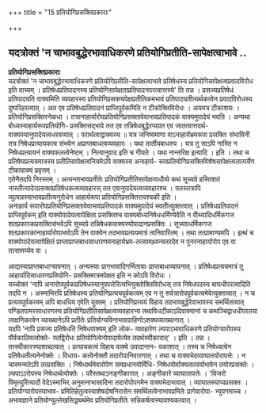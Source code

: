 +++
title = "15 प्रतियोगिप्रसक्तिप्रकाराः"

+++


## यदत्रोक्तं 'न चाभावबुद्धेरभावाधिकरणे प्रतियोगिप्रतीति-सापेक्षत्वाभावे ..

**प्रतियोगिप्रसक्तिप्रकाराः**  
यदत्रोक्तं 'न चाभावबुद्धेरभावाधिकरणे प्रतियोगिप्रतीति-सापेक्षत्वाभावे प्रतिषेधस्य प्रतियोगिसापेक्षत्वप्रवादविरोध इति वाच्यम् । प्रतिषेधप्रतिपादनस्य प्रतियोगिसापेक्षताप्रतिपादनपरत्वात्तस्ये' ति तन्न । प्रसज्यप्रतिषेधं प्रतिपादयति वाक्यमिति व्यवहारस्य प्रतियोगिप्रसक्त्यपेक्षप्रतीतिकमभावं प्रतिपादयतीत्यर्थकत्वेन प्रवादविरोधस्य दुष्परिहरत्वात् । अत एव प्रतिषेधप्रतिपादनं प्राप्तिपूर्वकमिति न टीकोक्तिविरोधः । अयमत्र टीकाशयः । प्रतियोगिप्रसक्तिरनेकधा । तत्रानाहार्यारोपप्रतियोगिप्रसक्तावेवाभावप्रतिपादकं वाक्यमुपादेयं भवति ।
अन्यथा बोध्यस्याहार्यरूपप्रतियोगि- प्रसक्तिसद्भावे तत एव तन्निषेधबुद्धेरप्यग्रत एव जातत्वात्तदर्थ-वाक्यस्यानुपादेयत्वधरवव्यात् । परार्थत्वाद्वाक्यस्य ॥ यत्र जनिष्यमाणा वाऽनाहार्यभ्रमरूपा प्रसक्तिः संभाविनी तत्र निषेधप्रत्यायकत्व संभवेन अप्राप्तबाधत्वव्यवहारः । यथा तार्तीयबाधस्य । यत्र तु साऽपि नास्ति न निषेधप्रत्यायनं वाक्यफलत्वेनेष्टम् । नित्यानुवाद इति च गीयते । यथा नान्तरिक्ष इत्यादि । इति । तथा च प्रतिषेघप्रत्ययमात्रस्य प्रतीतिसापेक्षत्वनियमेऽपि वाक्यस्य अनाहार्य- रूपप्रतियोगिप्रसक्तिविशेषसापेक्षत्वतात्पर्येण टीकावाक्यं प्रवृत्तम् ।  
एतेनैतदपि निरस्तम् । अत्यन्ताभावप्रतीतेः प्रतियोगिप्रतीतिसापेक्षत्वधौव्ये कथं सूच्यग्रे हस्तिशतं नास्तीत्यादेरप्रसक्तप्रतिषेधकत्वव्यवहारस् तत एवानुपादेयत्वव्यवहारश्च । यतस्तत्रापि व्युत्पन्नस्याभावप्रतीत्यनुरोधेन आहार्यरूपा प्रतियोगिप्रसक्तिरावश्यकी इति ।  
अनाहार्य रूपारोपप्रतियोगिप्रसक्तावेवाभावप्रतिपादकं वाक्यमुपादेयं भवतीत्युक्तत्वात् । प्रतिषेधप्रतिपादनं प्राप्तिपूर्वकम् इति वाक्योपादेयत्वापेक्षिता प्रसक्तिश्च वाक्यबोध्यनिषेधधर्मिण्येवेति न वीथ्यादिधर्मिकगज शतप्रकारकप्रसक्तिसंभवेऽपि सूच्यग्रे तन्निषेधकवाक्यस्योपादानप्रसक्तिः । सूच्यग्रधर्मिकगज शतप्रकारकानाहार्यारोपाभावेऽपि तेन वाक्येन तदभावप्रत्ययमात्रं त्वनिवारितम् । तथा तत्प्रामाण्यमपि । इत्थं च वाक्योपादेयत्वापेक्षितं प्राप्ताप्राप्तबाधसाधारणमनाहार्यभ्रम-तत्सामथ्र्यन्यतरदेव न पुनरनाहार्यारोप एव वा तत्सामय्येव वा ।

आद्यस्याप्राप्तबाधाग्यापनात् । अन्यस्याः प्रागभावादिगर्भितायाः प्राप्तबाधाव्यापनात् । प्रतिषेधप्रत्ययमात्रं तु आहार्यादिसाधारणप्रतियोगि- प्रसक्तिमात्रमपेक्षत इति न कोऽपि विरोधः ।  
यच्चोक्तं 'नापि अनारोपपूर्वकप्रतिषेधस्यानुपपत्तेरित्यभियुक्तोक्तिविरोधस् तत्र निषेधपदस्य बाघधीपरत्वादिति तदपि न । अस्माभिरपि प्रतिषेधस्य प्रतियोगिप्रत्ययपूर्वकत्वम् एव न तु सर्वत्रारोपपूर्वकत्वमेवेत्युक्तत्वात् । न च प्रत्ययपूर्वकत्वम् अपि बाधधिय एवेति युक्तम् । प्रतियोगिप्रत्ययं विहाय तदभावबुद्धेरेवाभावस्य समर्थितत्वात् पण्डितपामरसाधारणस्य प्रतियोगिप्रतीतिसापेक्षत्वव्यवहारभ्य तथाविधटीकाऽदिवाक्यानां च कथञ्चिद्वाधधीपरतया लाक्षणिकत्वेन व्याख्यानेऽपि प्रतीतेः प्रतियोग्यविनाभावग्राहिणोऽशक्यव्याख्यानात् ।  
यदपि 'नापि प्रसज्य प्रतिषेधति निषेधवाक्यम् इति लोक- व्यवहारेण ल्यपाऽभावाधिकरणे प्रतियोग्यारोपस्य पौर्वकालिवत्वोक्ते- स्तद्विरोधः प्रतियोगित्वेनोपादायेत्येव तदर्थस्वीकारात्' । इति । तन्न । तत्स्वीकारस्याशाब्दत्वात् । प्रत्यायकत्वं विहाय वाक्ये उपादानान- वकाशात् । तस्य च निषेध्यत्वेन प्रतिषेधतीत्यनेनोक्तेः । विधाय- कत्वेनोक्तौ तदारोपानिवारणात् । तथा च वाक्यभेदव्याघातयोरापत्तेः । न चास्मन्मतेऽपि तत्प्रसक्तिः । निषेधार्थमेवारोपेण समप्रधानयोर्विधि- निषेधयोर्वाक्यतात्पर्याभावेन तयोरप्रसक्तेः । ल्यपाऽऽरोपस्य निषेधार्थत्वोक्तेः । परैस्तथाऽनङ्गीकारात् । अङ्गीकारे व्याघातापत्तेः । 'विजरो विमृत्युरित्यादौ वेदेऽस्माभिर् अनुमानाभासादिना तदारोपोपगमेन वाक्यभेदाभावात् । व्याघातस्याप्यप्रसक्तः । प्रतियोग्यारोपस्याभाव- प्रमितिहेतुत्वस्याशेषदोषनिरासेन समर्थितत्वेनाभावप्रमितेः प्रागेवारोपा- भ्युपगमाच्च । अभावज्ञाने प्रतियोग्युल्लेखसिद्ध्यर्थमेव प्रतियोगिप्रतीतेः सन्निकर्षत्वस्यावश्यकत्वात् ।

